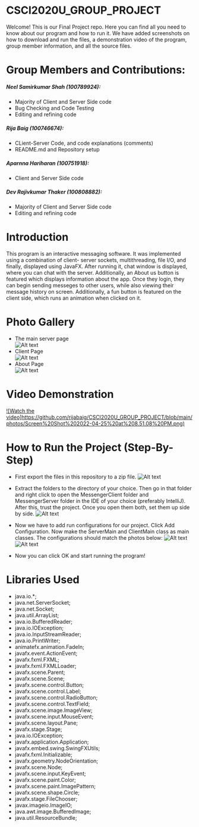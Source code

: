 # CSCI2020U_GROUP_PROJECT

Welcome! This is our Final Project repo. Here you can find all you need to know about our program and how to run it. We have added screenshots on how to download and run the files, a demonstration video of the program, group member information, and all the source files. 

# Group Members and Contributions: <br />
##### Neel Samirkumar Shah (100789924): <br />
  * Majority of Client and Server Side code <br />
  * Bug Checking and Code Testing <br />
  * Editing and refining code <br />
##### Rija Baig (100746674): <br />
  * CLient-Server Code, and code explanations (comments) <br />
  * README.md and Repository setup <br />
##### Aparnna Hariharan (100751918): <br />
  * Client and Server Side code <br />
##### Dev Rajivkumar Thaker (100808882): <br />
  * Majority of Client and Server Side code <br />
  * Editing and refining code <br />

# Introduction
This program is an interactive messaging software.  It was implemented using a combination of client- server sockets, multithreading, file I/O, and finally, displayed using JavaFX. After running it, chat window is displayed, where you can chat with the server. Additionally, an About us button is featured which displays information about the app. Once they login, they can begin sending messeges to other users, while also viewing their message history on screen. Additionally, a fun button is featured on the client side, which runs an animation when clicked on it. 



# Photo Gallery
* The main server page <br />
![Alt text](https://github.com/rijabaig/CSCI2020U_GROUP_PROJECT/blob/main/photos/Screen%20Shot%202022-04-25%20at%208.51.08%20PM.png)
* Client Page <br />
![Alt text](https://github.com/rijabaig/CSCI2020U_GROUP_PROJECT/blob/main/photos/Screen%20Shot%202022-04-25%20at%208.51.12%20PM.png)
* About Page <br />
![Alt text](https://github.com/rijabaig/CSCI2020U_GROUP_PROJECT/blob/main/photos/Screen%20Shot%202022-04-25%20at%208.51.21%20PM.png)

# Video Demonstration 
[![Watch the video]https://github.com/rijabaig/CSCI2020U_GROUP_PROJECT/blob/main/photos/Screen%20Shot%202022-04-25%20at%208.51.08%20PM.png)](https://www.youtube.com/watch?v=4mplcZy4_Rw&feature=youtu.be)
# How to Run the Project (Step-By-Step)
* First export the files in this repository to a zip file. 
![Alt text](https://github.com/rijabaig/CSCI2020U_GROUP_PROJECT/blob/main/photos/downloadzip.png "Zip")
* Extract the folders to the directory of your choice. Then go in that folder and right click to open the MessengerClient folder and MessengerServer folder in the IDE of your choice (preferably IntelliJ). After this, trust the project. Once you open them both, set them up side by side. 
![Alt text](https://github.com/rijabaig/CSCI2020U_GROUP_PROJECT/blob/main/photos/clientserverdemo.png)
* Now we have to add run configurations for our project. Click Add Configuration. Now make the ServerMain and ClientMain class as main classes. The configurations should match the photos below:
![Alt text](https://github.com/rijabaig/CSCI2020U_GROUP_PROJECT/blob/main/photos/clientmain.png)
![Alt text](https://github.com/rijabaig/CSCI2020U_GROUP_PROJECT/blob/main/photos/servermain.png)


* Now you can click OK and start running the program! 
# Libraries Used
* java.io.*;
* java.net.ServerSocket;
* java.net.Socket;
* java.util.ArrayList;
* java.io.BufferedReader;
* java.io.IOException;
* java.io.InputStreamReader;
* java.io.PrintWriter;
* animatefx.animation.FadeIn;
* javafx.event.ActionEvent;
* javafx.fxml.FXML;
* javafx.fxml.FXMLLoader;
* javafx.scene.Parent;
* javafx.scene.Scene;
* javafx.scene.control.Button;
* javafx.scene.control.Label;
* javafx.scene.control.RadioButton;
* javafx.scene.control.TextField;
* javafx.scene.image.ImageView;
* javafx.scene.input.MouseEvent;
* javafx.scene.layout.Pane;
* javafx.stage.Stage;
* java.io.IOException;
* javafx.application.Application;
* javafx.embed.swing.SwingFXUtils;
* javafx.fxml.Initializable;
* javafx.geometry.NodeOrientation;
* javafx.scene.Node;
* javafx.scene.input.KeyEvent;
* javafx.scene.paint.Color;
* javafx.scene.paint.ImagePattern;
* javafx.scene.shape.Circle;
* javafx.stage.FileChooser;
* javax.imageio.ImageIO;
* java.awt.image.BufferedImage;
* java.util.ResourceBundle;


